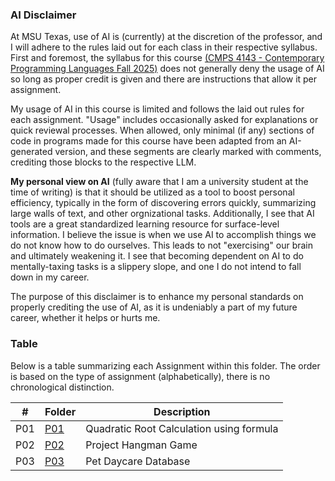### AI Disclaimer

At MSU Texas, use of AI is (currently) at the discretion of the professor, and I will adhere to the rules laid out for each class in their respective syllabus. First and foremost, the syllabus for this course [(CMPS 4143 - Contemporary Programming Languages Fall 2025)](./course_syllabus.pdf) does not generally deny the usage of AI so long as proper credit is given and there are instructions that allow it per assignment.

My usage of AI in this course is limited and follows the laid out rules for each assignment. "Usage" includes occasionally asked for explanations or quick reviewal processes. When allowed, only minimal (if any) sections of code in programs made for this course have been adapted from an AI-generated version, and these segments are clearly marked with comments, crediting those blocks to the respective LLM.

**My personal view on AI** (fully aware that I am a university student at the time of writing) is that it should be utilized as a tool to boost personal efficiency, typically in the form of discovering errors quickly, summarizing large walls of text, and other orgnizational tasks. Additionally, I see that AI tools are a great standardized learning resource for surface-level information. I believe the issue is when we use AI to accomplish things we do not know how to do ourselves. This leads to not "exercising" our brain and ultimately weakening it. I see that becoming dependent on AI to do mentally-taxing tasks is a slippery slope, and one I do not intend to fall down in my career.

The purpose of this disclaimer is to enhance my personal standards on properly crediting the use of AI, as it is undeniably a part of my future career, whether it helps or hurts me.

### Table
Below is a table summarizing each Assignment within this folder. The order is based on the type of assignment (alphabetically), there is no chronological distinction.

|  #  | Folder        | Description                              |
| --- | ------------- | ---------------------------------------  |
| P01 | [P01](./P01/) | Quadratic Root Calculation using formula |
| P02 | [P02](./P02/) | Project Hangman Game                     |
| P03 | [P03](./P03/) | Pet Daycare Database                     |